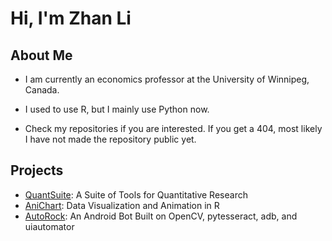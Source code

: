 <h1> Hi, I'm Zhan Li</h1>
<h2>About Me</h2>

- I am currently an economics professor at the University of Winnipeg, Canada. 

- I used to use R, but I mainly  use Python now. 

- Check my repositories if you are interested. If you get a 404, most likely I have not made the repository 
public yet.

<h2>Projects</h2>
<ul>
<li><a href ="https://github.com/Zhan-Li/QuantSuite" target= "_blank">QuantSuite</a>: A Suite of Tools for Quantitative Research</li>
<li><a href ="https://github.com/Zhan-Li/AniChart" target= "_blank">AniChart</a>: Data Visualization and Animation in R</li>
<li><a href ="https://github.com/Zhan-Li/AutoRock" target= "_blank">AutoRock</a>: An Android Bot Built on OpenCV, pytesseract, adb, and uiautomator</li>
</ul>